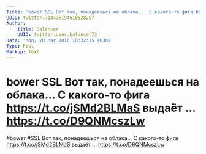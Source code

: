```yaml
---
Title: 'bower SSL Вот так, понадеешься на облака... С какого-то фига https://t.co/jSMd2BLMaS выдаёт … https://t.co/D9QNMcszLw'
UUID: twitter.714475194610528257
Author:
    Title: Balancer
    UUID: twitter.user.balancer73
Date: 'Mon, 28 Mar 2016 18:32:15 +0300'
Type: Post
Markup: Text
---
```


# bower SSL Вот так, понадеешься на облака... С какого-то фига https://t.co/jSMd2BLMaS выдаёт … https://t.co/D9QNMcszLw

#bower #SSL Вот так, понадеешься на облака... С какого-то
фига https://t.co/jSMd2BLMaS выдаёт …
https://t.co/D9QNMcszLw